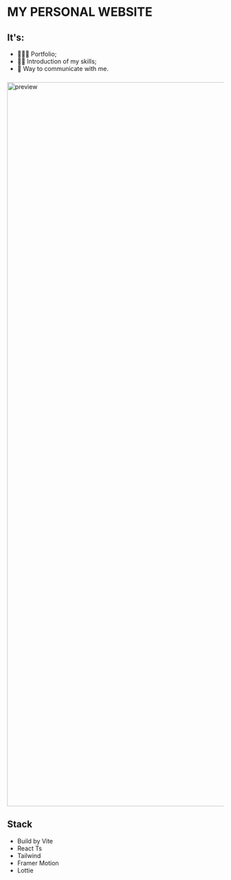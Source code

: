 # MY PERSONAL WEBSITE

## It's:

- 👨🏻‍💻 Portfolio;
- 💪🏻 Introduction of my skills;
- 📲 Way to communicate with me.

###

<img width="1680" alt="preview" src="https://github.com/dvnkx/lisniakbogdan/assets/104072047/6de2d374-14a7-4b74-b4e2-7594dabb3c9b">

## Stack

- Build by Vite
- React Ts
- Tailwind
- Framer Motion
- Lottie
